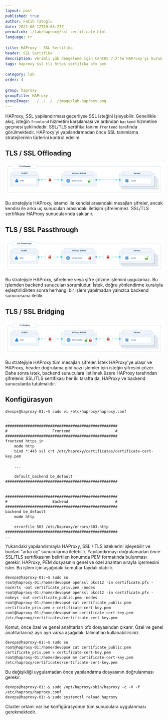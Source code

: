 ```yaml
---
layout: post
published: true
author: Fatih Tatoğlu
date: 2022-06-12T19:03:27Z
permalink: ./lab/haproxy/ssl-certificate.html
language: tr

title: HAProxy - SSL Sertifika
header: SSL Sertifika
description: Verimli yük dengeleme için CentOS 7.X'te HAProxy'yi kurun. Hazırlık, kurulum, yapılandırma ve güvenlik için adım adım talimatları izleyin. Sorunsuz bir dağıtım sağlayın.
tags: haproxy ssl tls https sertifika pfx pem

category: lab
order: 4

group: haproxy
groupTitle: HAProxy
groupImage: ../../../../image/lab-haproxy.png
---
```


HAProxy, SSL yapılandırması geçerliyse SSL isteğini işleyebilir. Genellikle akış, isteğin `frontend` hizmetini karşılaması ve ardından `backend` hizmetine geçmesi şeklindedir. SSL/TLS sertifika tanımı `frontend` tarafında görülmektedir. HAProxy'yi yapılandırmadan önce SSL tanımlama stratejilerinin türlerini kontrol edelim.

## TLS / SSL Offloading

![TLS / SSL Offloading](../../../../image/tls-offloading.png "TLS Offloading - [HAProxy Encryption Strategies](https://www.haproxy.com/documentation/aloha/latest/security/tls/encryption-strategies/)")

Bu stratejiyle HAProxy, istemci ile kendisi arasındaki mesajları şifreler, ancak kendisi ile arka uç sunucuları arasındaki iletişim şifrelenmez. SSL/TLS sertifikası HAProxy sunucularında saklanır.

## TLS / SSL Passthrough

![TLS / SSL Passthrough](../../../../image/tls-passthrough.png "TLS Passthrough - [HAProxy Encryption Strategies](https://www.haproxy.com/documentation/aloha/latest/security/tls/encryption-strategies/)")

Bu stratejiyle HAProxy, şifreleme veya şifre çözme işlemini uygulamaz. Bu işlemden backend sunucuları sorumludur. İstek, doğru yönlendirme kuralıyla eşleştirildikten sonra herhangi bir işlem yapılmadan yalnızca backend sunucusuna iletilir.

## TLS / SSL Bridging

![TLS / SSL Bridging](../../../../image/tls-bridging.png "TLS Bridging - [HAProxy Encryption Strategies](https://www.haproxy.com/documentation/aloha/latest/security/tls/encryption-strategies/)")

Bu stratejiyle HAProxy tüm mesajları şifreler. İstek HAProxy'ye ulaşır ve HAProxy, header doğrulama gibi bazı işlemler için isteğin şifresini çözer. Daha sonra istek, backend sunuculara iletilmek üzere HAProxy tarafından şifrelenir. SSL/TLS sertifikası her iki tarafta da, HAProxy ve backend sunucularda tutulmalıdır.

## Konfigürasyon

```shell
devops@haproxy-01:~$ sudo vi /etc/haproxy/haproxy.conf
```

```nestedtext
...
##################################################
#                    Frontend                    #
##################################################
frontend https_in
    mode http
    bind *:443 ssl crt /etc/haproxy/certificates/certificate-cert-key.pem

    ...

    default_backend be_default
##################################################


##################################################
#                    Backend                     #
##################################################
backend be_default
    mode http

    errorfile 503 /etc/haproxy/errors/503.http
##################################################
...
```

Yukarıdaki yapılandırmayla HAProxy, SSL / TLS isteklerini işleyebilir ve bunları "arka uç" sunucularına iletebilir. Yapılandırmayı doğrulamadan önce SSL/TLS sertifikasının belirtilen konumda PEM formatında bulunması gerekir. HAProxy, PEM dosyasının genel ve özel anahtarı sırayla içermesini ister. Bu işlem için aşağıdaki komutlar faydalı olabilir.

```shell
devops@haproxy-01:~$ sudo su
root@haproxy-01:/home/devops# openssl pkcs12 -in certificate.pfx -nocerts -out certificate_priv.pem -nodes
root@haproxy-01:/home/devops# openssl pkcs12 -in certificate.pfx -nokeys -out certificate_public.pem -nodes
root@haproxy-01:/home/devops# cat certificate_public.pem certificate_priv.pem > certificate-cert-key.pem
root@haproxy-01:/home/devops# mv certificate-cert-key.pem /etc/haproxy/certificates/certificate-cert-key.pem
```

Komut, önce özel ve genel anahtarları pfx dosyasından çıkarır. Özel ve genel anahtarlarınız ayrı ayrı varsa aşağıdaki talimatları kullanabilirsiniz.

```shell
devops@haproxy-01:~$ sudo su
root@haproxy-01:/home/devops# cat certificate_public.pem certificate_priv.pem > certificate-cert-key.pem
root@haproxy-01:/home/devops# mv certificate-cert-key.pem /etc/haproxy/certificates/certificate-cert-key.pem
```

Bu değişikliği uygulamadan önce yapılandırma dosyasının doğrulanması gerekir.

```shell
devops@haproxy-01:~$ sudo /opt/haproxy/sbin/haproxy -c -V -f /etc/haproxy/haproxy.conf
devops@haproxy-01:~$ sudo systemctl reload haproxy
```

Cluster ortamı var ise konfigürasyonun tüm sunuculara uygulanması gerekmektedir.
